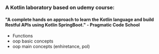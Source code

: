 ### A Kotlin laboratory based on udemy course:
#### "A complete hands on approach to learn the Kotlin language and build Restful APIs using Kotlin SpringBoot." - Pragmatic Code School

- Functions
- oop basic concepts
- oop main concepts (enhiretance, pol)